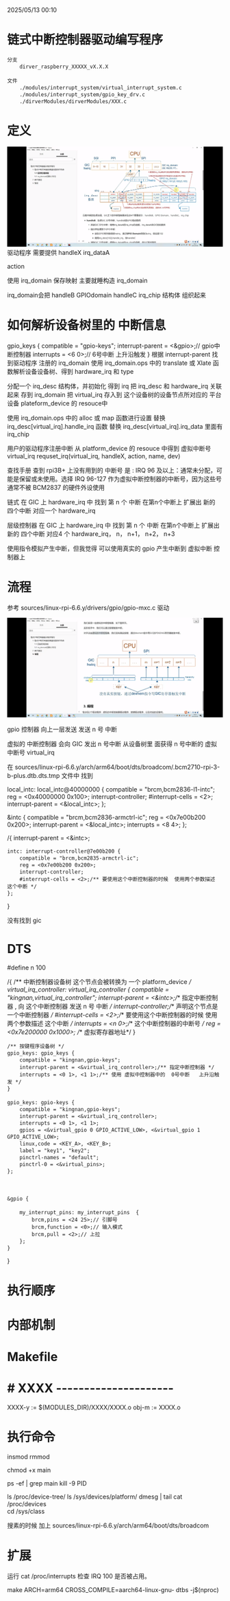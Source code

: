 2025/05/13 00:10
# 链式中断控制器驱动编写程序
    分支
        dirver_raspberry_XXXXX_vX.X.X

    文件
        ./modules/interrupt_system/virtual_interrupt_system.c
        ./modules/interrupt_system/gpio_key_drv.c
        ./dirverModules/dirverModules/XXX.c


# 定义

![GIC映射关系](GIC映射关系.PNG)
驱动程序 需要提供 
handleX
irq_dataA

action


使用 irq_domain 保存映射
主要就睡构造 irq_domain



irq_domain会把 handleB GPIOdomain handleC irq_chip 结构体 组织起来


# 如何解析设备树里的 中断信息

gpio_keys {
    compatible = "gpio-keys";
    interrupt-parent = <&gpio>;// gpio中断控制器
    interrupts = <6 0>;// 6号中断 上升沿触发
}
根据 interrupt-parent 找到驱动程序 注册的 irq_domain
使用 irq_domain.ops 中的 translate 或 Xlate 函数解析设备设备树、得到 hardware_irq 和 type

分配一个 irq_desc 结构体，并初始化 得到 irq
    把 irq_desc 和 hardware_irq 关联起来 存到 irq_domain 
    把 virtual_irq 存入到 这个设备树的设备节点所对应的 平台设备 plateform_device  的 resouce中

使用 irq_domain.ops 中的 alloc 或 map 函数进行设置
    替换 irq_desc[virtual_irq].handle_irq 函数 
    替换 irq_desc[virtual_irq].irq_data 里面有 irq_chip

用户的驱动程序注册中断
    从 platform_device 的 resouce 中得到 虚拟中断号 virtual_irq
    requset_irq(virtual_irq, handleX, action, name, dev)






查找手册 查到 rpi3B+ 上没有用到的 中断号 是  : IRQ 96 及以上：通常未分配，可能是保留或未使用。选择 IRQ 96-127 作为虚拟中断控制器的中断号，因为这些号通常不被 BCM2837 的硬件外设使用

链式
    在 GIC 上 hardware_irq  中 找到 第 n 个 中断
    在第n个中断上 扩展出 新的 四个中断 对应一个 hardware_irq


层级控制器
    在 GIC 上 hardware_irq  中 找到 第 n 个 中断
    在第n个中断上 扩展出 新的 四个中断 对应4 个 hardware_irq， n， n+1， n+2， n+3


使用指令模拟产生中断，但我觉得 可以使用真实的 gpio 产生中断到 虚拟中断 控制器上








# 流程


参考 sources/linux-rpi-6.6.y/drivers/gpio/gpio-mxc.c 驱动


![alt text](<链式中断 层级中断.PNG>)

gpio 控制器 向上一层发送 发送 n 号 中断

虚拟的 中断控制器 会向 GIC 发出 n 号中断
    从设备树里 面获得 n 号中断的 
    虚拟中断号 virtual_irq





在 
sources/linux-rpi-6.6.y/arch/arm64/boot/dts/broadcom/.bcm2710-rpi-3-b-plus.dtb.dts.tmp
文件中 找到

local_intc: local_intc@40000000 {
    compatible = "brcm,bcm2836-l1-intc";
    reg = <0x40000000 0x100>;
    interrupt-controller;
    #interrupt-cells = <2>;
    interrupt-parent = <&local_intc>;
};


&intc {
    compatible = "brcm,bcm2836-armctrl-ic";
    reg = <0x7e00b200 0x200>;
    interrupt-parent = <&local_intc>;
    interrupts = <8 4>;
};


/{
    interrupt-parent = <&intc>;


    intc: interrupt-controller@7e00b200 {
        compatible = "brcm,bcm2835-armctrl-ic";
        reg = <0x7e00b200 0x200>;
        interrupt-controller;
        #interrupt-cells = <2>;/** 要使用这个中断控制器的时候  使用两个参数描述 这个中断 */
    };
}



没有找到 gic 




# DTS

#define n 100

/{
    /** 中断控制器设备树 这个节点会被转换为 一个 platform_device */
    virtual_irq_controller: virtual_irq_controller {
        compatible = "kingnan,virtual_irq_controller";
        interrupt-parent = <&intc>;/** 指定中断控制器 , 向 这个中断控制器 发送 n 号 中断 */
        interrupt-controller;/** 声明这个节点是一个中断控制器 */
        #interrupt-cells = <2>;/** 要使用这个中断控制器的时候  使用两个参数描述 这个中断 */
        interrupts = <n 0>;/** 这个中断控制器的中断号 */
        reg = <0x7e200000 0x1000>; /** 虚拟寄存器地址*/
    }




    /** 按键程序设备树 */
    gpio_keys: gpio_keys {
        compatible = "kingnan,gpio-keys";
        interrupt-parent = <&virtual_irq_controller>;/** 指定中断控制器 */
        interrupts = <0 1>, <1 1>;/** 使用 虚拟中控制器中的  0号中断   上升沿触发 */
    }

    gpio_keys: gpio-keys {
        compatible = "kingnan,gpio-keys";
        interrupt-parent = <&virtual_irq_controller>;
        interrupts = <0 1>, <1 1>;
        gpios = <&virtual_gpio 0 GPIO_ACTIVE_LOW>, <&virtual_gpio 1 GPIO_ACTIVE_LOW>;
        linux,code = <KEY_A>, <KEY_B>;
        label = "key1", "key2";
        pinctrl-names = "default";
        pinctrl-0 = <&virtual_pins>;
    };



    &gpio {

        my_interrupt_pins: my_interrupt_pins  {
            brcm,pins = <24 25>;// 引脚号
            brcm,function = <0>;// 输入模式
            brcm,pull = <2>;// 上拉
        };
    }



}




# 执行顺序


# 内部机制


# Makefile
# # XXXX ---------------------
XXXX-y := $(MODULES_DIR)/XXXX/XXXX.o
obj-m := XXXX.o


# 执行命令


insmod
rmmod

chmod +x main

ps -ef | grep main
kill -9 PID

ls /proc/device-tree/
ls /sys/devices/platform/
dmesg | tail
cat /proc/devices  
cd /sys/class 



搜素的时候 加上
sources/linux-rpi-6.6.y/arch/arm64/boot/dts/broadcom

# 扩展

运行 cat /proc/interrupts 检查 IRQ 100 是否被占用。



make ARCH=arm64 CROSS_COMPILE=aarch64-linux-gnu- dtbs -j$(nproc) 